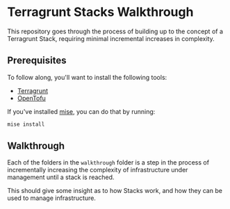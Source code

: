 # Terragrunt Stacks Walkthrough

This repository goes through the process of building up to the concept of a Terragrunt Stack, requiring minimal incremental increases in complexity.

## Prerequisites

To follow along, you'll want to install the following tools:

- [Terragrunt](https://github.com/gruntwork-io/terragrunt/)
- [OpenTofu](https://github.com/opentofu/opentofu/)

If you've installed [mise](https://github.com/jdx/mise), you can do that by running:

```bash
mise install
```

## Walkthrough

Each of the folders in the `walkthrough` folder is a step in the process of incrementally increasing the complexity of infrastructure under management until a stack is reached.

This should give some insight as to how Stacks work, and how they can be used to manage infrastructure.

